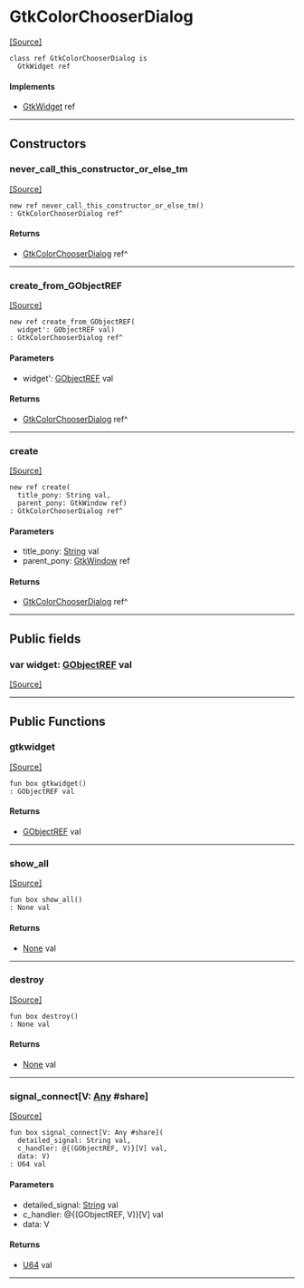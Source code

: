 # GtkColorChooserDialog
<span class="source-link">[[Source]](src/gtk3/GtkColorChooserDialog.md#L6)</span>
```pony
class ref GtkColorChooserDialog is
  GtkWidget ref
```

#### Implements

* [GtkWidget](gtk3-GtkWidget.md) ref

---

## Constructors

### never_call_this_constructor_or_else_tm
<span class="source-link">[[Source]](src/gtk3/GtkColorChooserDialog.md#L10)</span>


```pony
new ref never_call_this_constructor_or_else_tm()
: GtkColorChooserDialog ref^
```

#### Returns

* [GtkColorChooserDialog](gtk3-GtkColorChooserDialog.md) ref^

---

### create_from_GObjectREF
<span class="source-link">[[Source]](src/gtk3/GtkColorChooserDialog.md#L13)</span>


```pony
new ref create_from_GObjectREF(
  widget': GObjectREF val)
: GtkColorChooserDialog ref^
```
#### Parameters

*   widget': [GObjectREF](gtk3-..-gobject-GObjectREF.md) val

#### Returns

* [GtkColorChooserDialog](gtk3-GtkColorChooserDialog.md) ref^

---

### create
<span class="source-link">[[Source]](src/gtk3/GtkColorChooserDialog.md#L17)</span>


```pony
new ref create(
  title_pony: String val,
  parent_pony: GtkWindow ref)
: GtkColorChooserDialog ref^
```
#### Parameters

*   title_pony: [String](builtin-String.md) val
*   parent_pony: [GtkWindow](gtk3-GtkWindow.md) ref

#### Returns

* [GtkColorChooserDialog](gtk3-GtkColorChooserDialog.md) ref^

---

## Public fields

### var widget: [GObjectREF](gtk3-..-gobject-GObjectREF.md) val
<span class="source-link">[[Source]](src/gtk3/GtkColorChooserDialog.md#L7)</span>



---

## Public Functions

### gtkwidget
<span class="source-link">[[Source]](src/gtk3/GtkColorChooserDialog.md#L9)</span>


```pony
fun box gtkwidget()
: GObjectREF val
```

#### Returns

* [GObjectREF](gtk3-..-gobject-GObjectREF.md) val

---

### show_all
<span class="source-link">[[Source]](src/gtk3/GtkWidget.md#L4)</span>


```pony
fun box show_all()
: None val
```

#### Returns

* [None](builtin-None.md) val

---

### destroy
<span class="source-link">[[Source]](src/gtk3/GtkWidget.md#L10)</span>


```pony
fun box destroy()
: None val
```

#### Returns

* [None](builtin-None.md) val

---

### signal_connect\[V: [Any](builtin-Any.md) #share\]
<span class="source-link">[[Source]](src/gtk3/GtkWidget.md#L13)</span>


```pony
fun box signal_connect[V: Any #share](
  detailed_signal: String val,
  c_handler: @{(GObjectREF, V)}[V] val,
  data: V)
: U64 val
```
#### Parameters

*   detailed_signal: [String](builtin-String.md) val
*   c_handler: @{(GObjectREF, V)}[V] val
*   data: V

#### Returns

* [U64](builtin-U64.md) val

---

